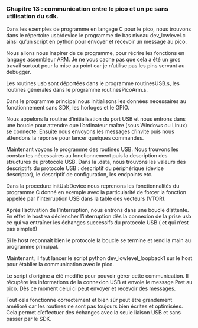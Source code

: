 ### Chapitre 13 : communication entre le pico et un pc sans utilisation du sdk.

Dans les exemples de programme en langage C pour le pico, nous trouvons dans le répertoire usb/device le programme de bas niveau dev_lowlevel.c ainsi qu’un script en python pour envoyer et recevoir un message au pico.

Nous allons nous inspirer de ce programme, pour récrire les fonctions en langage assembleur ARM. Je ne vous cache pas que cela a été un gros travail surtout pour la mise au point car je n’utilise pas les pins servant au debugger.

Les routines usb sont déportées dans le programme routinesUSB.s, les routines générales dans le programme routinesPicoArm.s.

Dans le programme principal nous initialisons les données necessaires au fonctionnement sans SDK, les horloges et le GPIO.

Nous appelons la routine d’initialisation du port USB et nous entrons dans une boucle pour attendre que l’ordinateur maître (sous Windows ou Linux) se connecte.
Ensuite nous envoyons les messages d’invite puis nous attendons la réponse pour lancer quelques commandes.

Maintenant voyons le programme des routines USB. Nous trouvons les constantes nécessaires au fonctionnement puis la description des structures du protocole USB.
Dans la .data, nous trouvons les valeurs des descriptifs du protocole USB : descriptif du périphérique (device descriptor), le descriptif de configuration, les endpoints etc.

Dans la procèdure initUsbDevice nous reprenons les fonctionnalités du programme C donné en exemple avec la particularité de forcer la fonction appelée par l’interruption USB dans la table des vecteurs (VTOR).

Après l’activation de l’interruption, nous entrons dans une boucle d’attente. En effet le host va déclencher l’interruption dès la connexion de la prise usb ce qui va entraîner les échanges successifs du protocole USB ( et qui n’est pas simple!!)

Si le host reconnaît bien le protocole la boucle se termine et rend la main au programme principal.

Maintenant, il faut lancer le script python dev_lowlevel_loopback1 sur le host pour établier la communication avec le pico.

Le script d’origine a été modifié pour pouvoir gérer cette communication. Il récupère les informations de la connexion USB et envoie le message Pret au pico. 
Dès ce moment celui ci peut envoyer et recevoir des messages.

Tout cela fonctionne correctement et bien sûr peut être grandement amélioré car les routines ne sont pas toujours bien écrites et optimisées. Cela permet d’effectuer des échanges avec la seule liaison USB et sans passer par le SDK.
